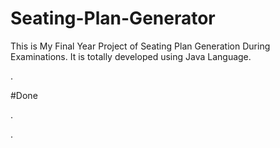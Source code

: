 # Seating-Plan-Generator

This is My Final Year Project of Seating Plan Generation During Examinations. It is totally developed using Java Language.







































































































.





















































#Done










































































































.




































































































































































































































































































































































































































































































.






































